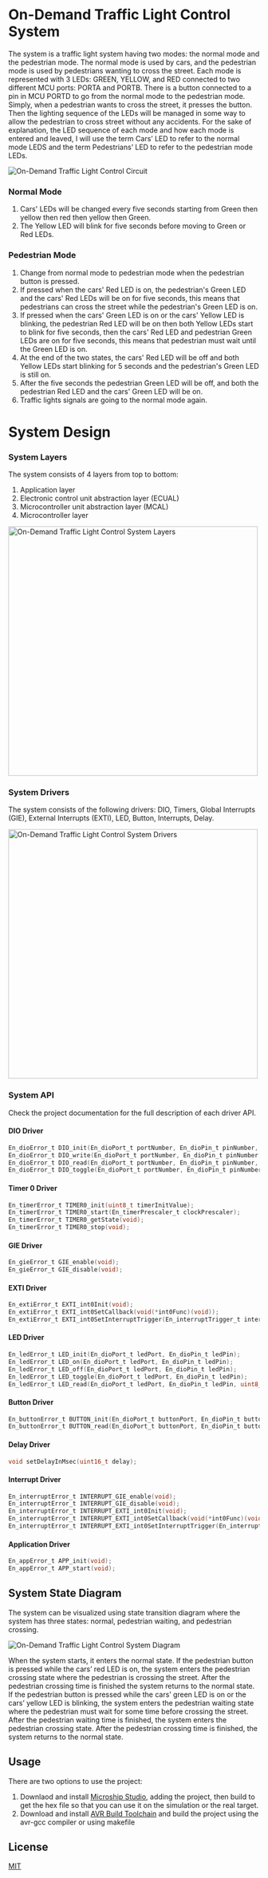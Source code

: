 # On-Demand Traffic Light Control System
The system is a traffic light system having two modes: the normal mode and the pedestrian mode. The normal mode is used by cars, and the pedestrian mode is used by pedestrians wanting to cross the street. Each mode is represented with 3 LEDs: GREEN, YELLOW, and RED connected to two different MCU ports: PORTA and PORTB. There is a button connected to a pin in MCU PORTD to go from the normal mode to the pedestrian mode.  Simply, when a pedestrian wants to cross the street, it presses the button. Then the lighting sequence of the LEDs will be managed in some way to allow the pedestrian to cross street without any accidents.
For the sake of explanation, the LED sequence of each mode and how each mode is entered and leaved, I will use the term Cars’ LED to refer to the normal mode LEDS and the term Pedestrians’ LED to refer to the pedestrian mode LEDs. 

<img src="design.PNG" alt="On-Demand Traffic Light Control Circuit">

### Normal Mode
1.	Cars' LEDs will be changed every five seconds starting from Green then yellow then red then yellow then Green.
2.	The Yellow LED will blink for five seconds before moving to Green or Red LEDs.

### Pedestrian Mode
1.	Change from normal mode to pedestrian mode when the pedestrian button is pressed.
2.	If pressed when the cars' Red LED is on, the pedestrian's Green LED and the cars' Red LEDs will be on for five seconds, this means that pedestrians can cross the street while the pedestrian's Green LED is on.
3.	If pressed when the cars' Green LED is on or the cars' Yellow LED is blinking, the pedestrian Red LED will be on then both Yellow LEDs start to blink for five seconds, then the cars' Red LED and pedestrian Green LEDs are on for five seconds, this means that pedestrian must wait until the Green LED is on.
4.	At the end of the two states, the cars' Red LED will be off and both Yellow LEDs start blinking for 5 seconds and the pedestrian's Green LED is still on.
5.	After the five seconds the pedestrian Green LED will be off, and both the pedestrian Red LED and the cars' Green LED will be on.
6.	Traffic lights signals are going to the normal mode again.

# System Design

### System Layers
The system consists of 4 layers from top to bottom:
1.	Application layer
2.	Electronic control unit abstraction layer (ECUAL)
3.	Microcontroller unit abstraction layer (MCAL)
4.	Microcontroller layer

<img src="system-layers.png" alt="On-Demand Traffic Light Control System Layers" width=500px>

### System Drivers
The system consists of the following drivers: DIO, Timers, Global Interrupts (GIE), External Interrupts (EXTI), LED, Button, Interrupts, Delay. 

<img src="system-drivers.png" alt="On-Demand Traffic Light Control System Drivers" width=500px>

### System API
Check the project documentation for the full description of each driver API.
#### DIO Driver
```C
En_dioError_t DIO_init(En_dioPort_t portNumber, En_dioPin_t pinNumber, En_dioDirection_t direction);
En_dioError_t DIO_write(En_dioPort_t portNumber, En_dioPin_t pinNumber, En_dioValue_t value);
En_dioError_t DIO_read(En_dioPort_t portNumber, En_dioPin_t pinNumber, uint8_t* value);
En_dioError_t DIO_toggle(En_dioPort_t portNumber, En_dioPin_t pinNumber);
```
#### Timer 0 Driver
```C
En_timerError_t TIMER0_init(uint8_t timerInitValue);
En_timerError_t TIMER0_start(En_timerPrescaler_t clockPrescaler);
En_timerError_t TIMER0_getState(void);
En_timerError_t TIMER0_stop(void);
```
#### GIE Driver
```C
En_gieError_t GIE_enable(void);
En_gieError_t GIE_disable(void);
```
#### EXTI Driver
```C
En_extiError_t EXTI_int0Init(void);
En_extiError_t EXTI_int0SetCallback(void(*int0Func)(void));
En_extiError_t EXTI_int0SetInterruptTrigger(En_interruptTrigger_t interruptTrigger);

```
#### LED Driver
```C
En_ledError_t LED_init(En_dioPort_t ledPort, En_dioPin_t ledPin);
En_ledError_t LED_on(En_dioPort_t ledPort, En_dioPin_t ledPin);
En_ledError_t LED_off(En_dioPort_t ledPort, En_dioPin_t ledPin);
En_ledError_t LED_toggle(En_dioPort_t ledPort, En_dioPin_t ledPin);
En_ledError_t LED_read(En_dioPort_t ledPort, En_dioPin_t ledPin, uint8_t* data); 
```

#### Button Driver
```C
En_buttonError_t BUTTON_init(En_dioPort_t buttonPort, En_dioPin_t buttonPin);
En_buttonError_t BUTTON_read(En_dioPort_t buttonPort, En_dioPin_t buttonPin, uint8_t* value);
```
#### Delay Driver
```C
void setDelayInMsec(uint16_t delay);
``` 
#### Interrupt Driver
```C
En_interruptError_t INTERRUPT_GIE_enable(void);
En_interruptError_t INTERRUPT_GIE_disable(void);
En_interruptError_t INTERRUPT_EXTI_int0Init(void);
En_interruptError_t INTERRUPT_EXTI_int0SetCallback(void(*int0Func)(void));
En_interruptError_t INTERRUPT_EXTI_int0SetInterruptTrigger(En_interruptTrigger_t interruptTrigger);
```

#### Application Driver
```C
En_appError_t APP_init(void);
En_appError_t APP_start(void);
```

## System State Diagram
The system can be visualized using state transition diagram where the system has three states: normal, pedestrian waiting, and pedestrian crossing. 

<img src="state-machine-diagram.PNG" alt="On-Demand Traffic Light Control System Diagram">

When the system starts, it enters the normal state.
If the pedestrian button is pressed while the cars’ red LED is on, the system enters the pedestrian crossing state where the pedestrian is crossing the street. 
After the pedestrian crossing time is finished the system returns to the normal state. 
If the pedestrian button is pressed while the cars’ green LED is on or the cars’ yellow LED is blinking, the system enters the pedestrian waiting state where the pedestrian must wait for some time before crossing the street. 
After the pedestrian waiting time is finished, the system enters the pedestrian crossing state. After the pedestrian crossing time is finished, the system returns to the normal state.


## Usage
There are two options to use the project:
1. Downlaod and install [Microship Studio](https://www.microchip.com/en-us/tools-resources/develop/microchip-studio), adding the project, then build to get the hex file so that you can use it on the simulation or the real target.
2. Download and install [AVR Build Toolchain](https://tinusaur.com/guides/avr-gcc-toolchain/) and build the project using the avr-gcc compiler or using makefile



## License
[MIT](https://choosealicense.com/licenses/mit/)

